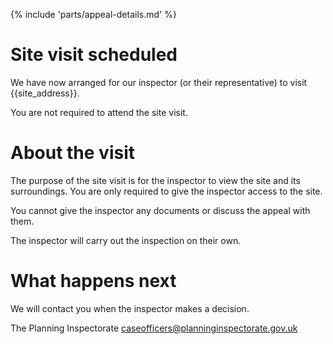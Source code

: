 {% include 'parts/appeal-details.md' %}

# Site visit scheduled

We have now arranged for our inspector (or their representative) to visit {{site_address}}.

You are not required to attend the site visit.

# About the visit

The purpose of the site visit is for the inspector to view the site and its surroundings. You are only required to give the inspector access to the site.

You cannot give the inspector any documents or discuss the appeal with them.

The inspector will carry out the inspection on their own.

# What happens next

We will contact you when the inspector makes a decision.

The Planning Inspectorate
caseofficers@planninginspectorate.gov.uk
